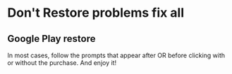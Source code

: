 #  Don't Restore problems fix all

## Google Play restore

In most cases, follow the prompts that appear after OR before clicking with or without the purchase. And enjoy it! 
